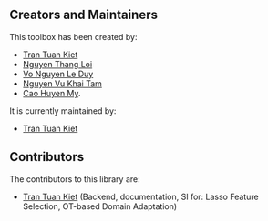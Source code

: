 ## Creators and Maintainers

This toolbox has been created by:
* [Tran Tuan Kiet](https://github.com/trtkiet)
* [Nguyen Thang Loi](https://github.com/NT-Loi)
* [Vo Nguyen Le Duy](https://vonguyenleduy.github.io/)
* [Nguyen Vu Khai Tam](https://github.com/NgVuxKhaiTam)
* [Cao Huyen My](https://github.com/22520896).

It is currently maintained by:

- [Tran Tuan Kiet](https://github.com/trtkiet)

## Contributors

The contributors to this library are:

* [Tran Tuan Kiet](https://github.com/trtkiet) (Backend, documentation, SI for: Lasso Feature Selection, OT-based Domain Adaptation)
